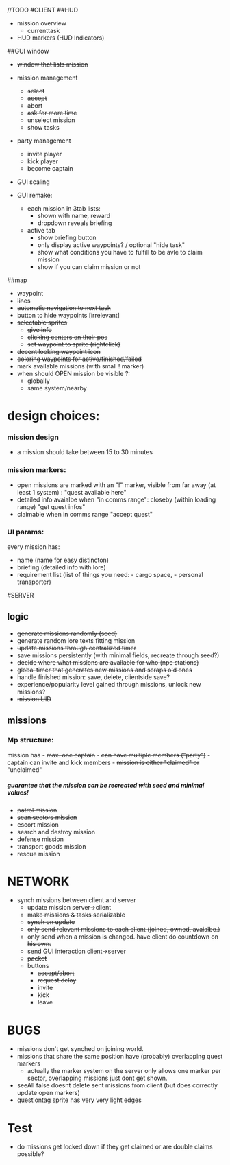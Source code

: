 //TODO
#CLIENT
##HUD
- mission overview
    - currenttask
- HUD markers (HUD Indicators)   
 
##GUI window
- ~~window that lists mission~~
- mission management
    - ~~select~~
    - ~~accept~~
    - ~~abort~~
    - ~~ask for more time~~
    - unselect mission
    - show tasks
- party management
    - invite player
    - kick player
    - become captain
    
- GUI scaling
- GUI remake:
    - each mission in 3tab lists:
        - shown with name, reward
        - dropdown reveals briefing
    - active tab
        - show briefing button
        - only display active waypoints? / optional "hide task"
        - show what conditions you have to fulfill to be avle to claim mission
        - show if you can claim mission or not
    
##map
- waypoint
 - ~~lines~~
 - ~~automatic navigation to next task~~
 - button to hide waypoints [irrelevant]
 - ~~selectable sprites~~
    - ~~give info~~
    - ~~clicking centers on their pos~~
    - ~~set waypoint to sprite (rightclick)~~
 - ~~decent looking waypoint icon~~
 - ~~coloring waypoints for active/finished/failed~~
 - mark available missions (with small ! marker)
 - when should OPEN mission be visible ?:
    - globally
    - same system/nearby
    
# design choices:
### mission design
- a mission should take between 15 to 30 minutes

### mission markers:
 - open missions are marked with an "!" marker, visible from far away (at least 1 system) : "quest available here"
 - detailed info avaialbe when "in comms range": closeby (within loading range) "get quest infos"
 - claimable when in comms range "accept quest"
 
### UI params:
 every mission has:
 - name (name for easy distincton)
 - briefing (detailed info with lore)
 - requirement list (list of things you need: - cargo space, - personal transporter)

#SERVER
## logic
- ~~generate missions randomly (seed)~~
- generate random lore texts fitting mission
- ~~update missions through centralized timer~~
- save missions persistently (with minimal fields, recreate through seed?)
- ~~decide where what missions are available for who (npc stations)~~
- ~~global timer that generates new missions and scraps old ones~~
- handle finished mission: save, delete, clientside save?
- experience/popularity level gained through missions, unlock new missions?
- ~~mission UID~~

## missions
### Mp structure:
mission has
    - ~~max. one captain~~
    - ~~can have multiple members ("party")~~
    - captain can invite and kick members
    - ~~mission is either "claimed" or "unclaimed"~~

    
##### guarantee that the mission can be recreated with seed and minimal values!
- ~~patrol mission~~
- ~~scan sectors mission~~
- escort mission
- search and destroy mission
- defense mission
- transport goods mission
- rescue mission

# NETWORK
- synch missions between client and server
   - update mission server->client
    - ~~make missions & tasks serializable~~ 
    - ~~synch on update~~
    - ~~only send relevant missions to each client (joined, owned, avaialbe.)~~
    - ~~only send when a mission is changed. have client do countdown on his own.~~
   - send GUI interaction client->server
    - ~~packet~~
    - buttons
        - ~~accept/abort~~
        - ~~request delay~~
        - invite
        - kick
        - leave
    
# BUGS
- missions don't get synched on joining world.
- missions that share the same position have (probably) overlapping quest markers
    - actually the marker system on the server only allows one marker per sector, overlapping missions just dont get shown.
- seeAll false doesnt delete sent missions from client (but does correctly update open markers)
- questiontag sprite has very very light edges
# Test
- do missions get locked down if they get claimed or are double claims possible?
